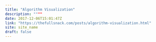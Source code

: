 ```yaml
---
title: "Algorithm Visualization"
description: """"
date: 2017-12-06T15:01:47Z
link: "https://thefullsnack.com/posts/algorithm-visualization.html"
site: site_name
draft: false
---
```

